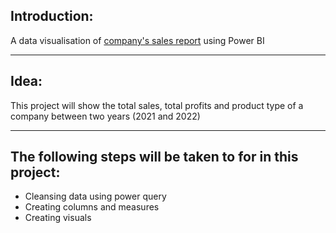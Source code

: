 ## Introduction:

A data visualisation of [company's sales report](https://docs.google.com/spreadsheets/d/1AihQsfoj4pWwWUZ2XYdwZ8emMg-PUCqy/edit?usp=share_link&ouid=100335606837757984063&rtpof=true&sd=true) using Power BI

---

## Idea:

This project will show the total sales, total profits and product type of a company between two years (2021 and 2022)

---


## The following steps will be taken to for in this project:
- Cleansing data using power query
- Creating columns and measures
- Creating visuals 
